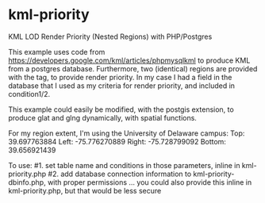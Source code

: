 kml-priority
============

KML LOD Render Priority (Nested Regions) with PHP/Postgres


This example uses code from https://developers.google.com/kml/articles/phpmysqlkml to produce KML from a postgres database.  Furthermore, two (identical) regions are provided with the <Lod> tag, to provide render priority.  In my case I had a field in the database that I used as my criteria for render priority, and included in condition1/2.  

This example could easily be modified, with the postgis extension, to produce glat and glng dynamically, with spatial functions.

For my region extent, I'm using the University of Delaware campus: 
Top: 39.697763884 
Left: -75.776270889
Right: -75.728799092
Bottom: 39.656921439

To use:
#1. set table name and conditions in those parameters, inline in kml-priority.php
#2. add database connection information to kml-priority-dbinfo.php, with proper permissions ... you could also provide this inline in kml-priority.php, but that would be less secure
